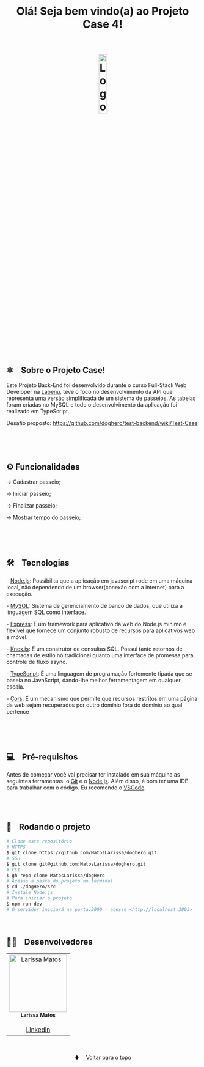 <h1 align="center" color="069bfb">
  <span color="red">Olá! Seja bem vindo(a) ao Projeto Case 4! </span>
<br /> <br />

<p align="center">
  <img width="20%" src="https://media1.giphy.com/media/QJ8bR5An4VC59FvVcx/giphy.gif?cid=790b761168d7212098e7d21ef1ff03768cda8d5ace16e640&rid=giphy.gif&ct=s" alt="Logo">
</p>
<h2>⚛️ﾠSobre o Projeto Case!</h2>
<p>Este Projeto Back-End foi desenvolvido durante o curso Full-Stack Web Developer na <a href="https://www.labenu.com.br/quem-somos" target="_blank">Labenu</a>, teve o foco no desenvolvimento da API que representa uma versão simplificada de um sistema de passeios. As tabelas foram criadas no MySQL e todo o desenvolvimento da aplicação foi realizado em TypeScript.

Desafio proposto:
https://github.com/doghero/test-backend/wiki/Test-Case
</p><br/>
<br/>
<br/>


<h2> ⚙️ Funcionalidades</h2>

→ Cadastrar passeio;

→ Iniciar passeio;

→ Finalizar passeio;

→ Mostrar tempo do passeio;

<br/><br/>
<br/>



<h2> 🛠️ﾠTecnologias</h2>

<p> - <a href="https://nodejs.org/en/" target="_blank">Node.js</a>: Possibilita que a aplicação em javascript rode em uma máquina local, não dependendo de um browser(conexão com a internet) para a execução.</p>
<p> - <a href="https://dev.mysql.com/doc/" target="_blank">MySQL</a>: Sistema de gerenciamento de banco de dados, que utiliza a linguagem SQL como interface.</p>
<p> - <a href="https://expressjs.com/pt-br/guide/routing.html" target="_blank">Express</a>: É um framework para aplicativo da web do Node.js mínimo e flexível que fornece um conjunto robusto de recursos para aplicativos web e móvel.</p>
<p> - <a href="https://knexjs.org/" target="_blank">Knex.js</a>: É um construtor de consultas SQL. Possui tanto retornos de chamadas de estilo nó tradicional quanto uma interface de promessa para controle de fluxo async.</p>
<p> - <a href="https://www.typescriptlang.org/">TypeScript</a>: É uma linguagem de programação fortemente tipada que se baseia no JavaScript, dando-lhe melhor ferramentagem em qualquer escala.</p>
<p> - <a href="https://www.npmjs.com/package/cors">Cors</a>: É um mecanismo que permite que recursos restritos em uma página da web sejam recuperados por outro domínio fora do domínio ao qual pertence</p>

<br/>




<!-- <h2> 🖼️ﾠPreview</h2>
<p align="center">
  <img src="" alt="Preview">
  </p>
<br/> -->
  
 <br/>

<br/>
<h2> 💻ﾠPré-requisitos </h2>

<p>Antes de começar você vai precisar ter instalado em sua máquina as seguintes ferramentas: o <a href="https://git-scm.com" target="_blank">Git</a> e o <a href="https://nodejs.org/en/" target="_blank">Node.js</a>.
Além disso, é bom ter uma IDE para trabalhar com o código. Eu recomendo o <a href="https://code.visualstudio.com" target="_blank">VSCode</a>.</p><br/>
  
  <br/>
 <h2> 🚀ﾠRodando o projeto </h2>

```bash
# Clone este repositório
# HTTPS
$ git clone https://github.com/MatosLarissa/doghero.git
# SSH
$ git clone git@github.com:MatosLarissa/doghero.git
# CLI
$ gh repo clone MatosLarissa/dogHero
# Acesse a pasta do projeto no terminal
$ cd ./dogHero/src
# Instale Node.js
# Para iniciar o projeto
$ npm run dev
# O servidor iniciará na porta:3000 - acesse <http://localhost:3003>
```
<br/>
  
<h2>🧑‍💻ﾠDesenvolvedores</h2>
<table align="center">
  <tr>
     <td align="center"><a href="https://github.com/MatosLarissa" target="_blank">
      <img src="https://avatars.githubusercontent.com/u/63737673?v=4" width="150px" alt="Larissa Matos"/>
      <br />
      <sub><b>Larissa Matos</b></sub><br/><br/>
      <sub><a href="https://www.linkedin.com/in/larissa-matos-b5aa93127/" target="_blank">Linkedin</a></sub>
      <br />
    </td>
</table>
<br/>
  
<p align="center">
  ⬆ﾠ<a href="#top"> Voltar para o topo</a>
</p>
